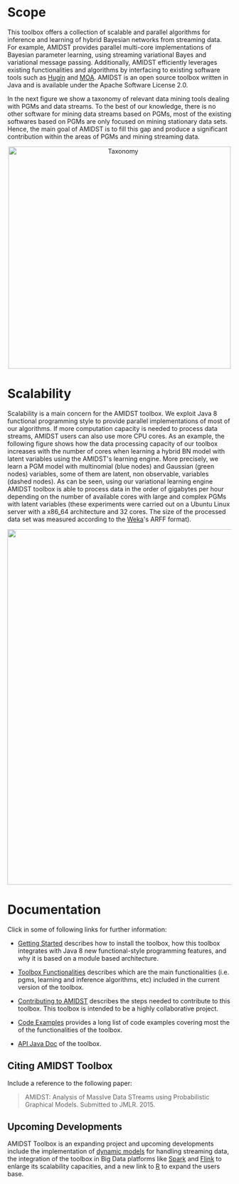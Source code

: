 # Scope

This toolbox offers a collection of scalable and parallel algorithms for inference and learning of hybrid Bayesian 
networks from streaming data. For example, AMIDST provides parallel multi-core implementations of Bayesian parameter 
learning, using streaming variational Bayes and variational message passing. Additionally, AMIDST efficiently leverages 
existing functionalities and algorithms by interfacing to existing software tools such as [Hugin](http://www.hugin.com) 
and [MOA](http://moa.cms.waikato.ac.nz). AMIDST is an open source toolbox written in Java and is available under the 
Apache Software License 2.0.

In the next figure we show a taxonomy of relevant data mining tools dealing with PGMs and data streams. To the best of our knowledge, there is no other software for mining data streams based on PGMs, most of the existing softwares based on PGMs are only focused on mining stationary data sets. Hence, the main goal of AMIDST is to fill this gap and produce a significant contribution within the areas of PGMs and mining streaming data.

<p align="center">
<img title="Taxonomy" src="https://amidst.github.io/toolbox/docs/taxonomy.png" width="500">
</p>

# Scalability

Scalability is a main concern for the AMIDST toolbox. We exploit Java 8 functional 
programming style to provide parallel implementations of most of our algorithms. If more computation capacity 
is needed to process data streams, AMIDST users can also use more CPU cores. As an example, the following 
figure shows how the data processing capacity of our toolbox increases with the number of cores when learning 
a hybrid BN model with latent variables using the AMIDST's learning engine. More precisely, we learn a PGM model 
with multinomial (blue nodes) and Gaussian (green nodes) variables, some of them are latent, non observable, 
variables (dashed nodes). As can be seen, using our variational learning engine AMIDST toolbox is able to 
process data in the order of gigabytes per hour depending on the number of available cores with large and 
complex PGMs with latent variables (these experiments were carried out on a Ubuntu Linux server with a x86_64 
architecture and 32 cores. The size of the processed data set was measured according to the 
[Weka](www.cs.waikato.ac.nz/ml/weka/)'s ARFF format).


<p align="center">
<img src="https://amidst.github.io/toolbox/docs/scalability.png" width="800">
</p>


# Documentation<a name="documentation"></a>

Click in some of following links for further information:

* [Getting Started](http://amidst.github.io/toolbox/GettingStarted.html) describes how to install the toolbox, how this toolbox integrates with Java 8 new functional-style programming features, and why it is based on a module based architecture.

* [Toolbox Functionalities](http://amidst.github.io/toolbox/ToolboxFunctionalities.html) describes which are the main functionalities (i.e. pgms, learning and inference algorithms, etc) included in the current version of the toolbox.

* [Contributing to AMIDST](http://amidst.github.io/toolbox/ContributingToAMIDST.html) describes the steps needed to contribute to this toolbox. This toolbox is intended to be a highly collaborative project.

* [Code Examples](http://amidst.github.io/toolbox/CodeExamples.html) provides a long list of code examples covering most the of the functionalities of the toolbox.

* [API Java Doc](http://amidst.github.io/toolbox/javadoc/index.html) of the toolbox. 


## Citing AMIDST Toolbox

Include a reference to the following paper:

> AMIDST: Analysis of MassIve Data STreams using Probabilistic Graphical Models. Submitted to JMLR. 2015. 

## Upcoming Developments

AMIDST Toolbox is an expanding project and upcoming developments include the implementation of [dynamic models](https://en.wikipedia.org/wiki/Dynamic_Bayesian_network) for handling streaming data, the integration of the toolbox in Big Data platforms like [Spark](http://spark.apache.org) and [Flink](http://flink.apache.org) to enlarge its scalability capacities, and a new link to [R](http://static.amidst.eu/upload/dokumenter/Posters/PosterUseR.pdf) to expand the users base.
